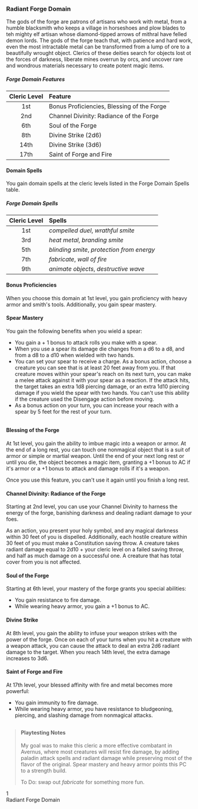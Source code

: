 ### Radiant Forge Domain
The gods of the forge are patrons of artisans who work with metal, from a humble blacksmith who keeps a village in horseshoes and plow blades to teh mighty elf artisan whose diamond-tipped arrows of mithral have felled demon lords. The gods of the forge teach that, with patience and hard work, even the most intractable metal can be transformed from a lump of ore to a beautifully wrought object. Clerics of these deities search for objects lost ot the forces of darkness, liberate mines overrun by orcs, and uncover rare and wondrous materials necessary to create potent magic items.

##### Forge Domain Features
| Cleric Level | Feature |
|:-----:|:-------------|
| 1st | Bonus Proficiencies, Blessing of the Forge |
| 2nd | Channel Divinity: Radiance of the Forge |
| 6th | Soul of the Forge |
| 8th | Divine Strike (2d6) |
| 14th | Divine Strike (3d6) |
| 17th | Saint of Forge and Fire |

#### Domain Spells
You gain domain spells at the cleric levels listed in the Forge Domain Spells table. 

##### Forge Domain Spells
| Cleric Level | Spells |
|:-----:|:-------------|
| 1st | _compelled duel_, _wrathful smite_ |
| 3rd | _heat metal_, _branding smite_ |
| 5th | _blinding smite_, _protection from energy_ |
| 7th | _fabricate_, _wall of fire_ |
| 9th | _animate objects_, _destructive wave_ |


#### Bonus Proficiencies
When you choose this domain at 1st level, you gain proficiency with heavy armor and smith's tools. Additionally, you gain spear mastery.

#### Spear Mastery
You gain the following benefits when you wield a spear:
* You gain a + 1 bonus to attack rolls you make with a spear.
* When you use a spear its damage die changes from a d6 to a d8, and from a d8 to a d10 when wielded with two hands.
* You can set your spear to receive a charge. As a bonus action, choose a creature you can see that is at least 20 feet away from you. If that creature moves within your spear's reach on its next turn, you can make a melee attack against it with your spear as a reaction. If the attack hits, the target takes an extra 1d8 piercing damage, or an extra 1d10 piercing damage if you wield the spear with two hands. You can't use this ability if the creature used the Disengage action before moving.
* As a bonus action on your turn, you can increase your reach with a spear by 5 feet for the rest of your turn.


```
```


#### Blessing of the Forge
At 1st level, you gain the ability to imbue magic into a weapon or armor. At the end of a long rest, you can touch one nonmagical object that is a suit of armor or simple or martial weapon. Until the end of your next long rest or until you die, the object becomes a magic item, granting a +1 bonus to AC if it's armor or a +1 bonus to attack and damage rolls if it's a weapon. 

Once you use this feature, you can't use it again until you finish a long rest.


#### Channel Divinity: Radiance of the Forge
Starting at 2nd level, you can use your Channel Divinity to harness the energy of the forge, banishing darkness and dealing radiant damage to your foes.

As an action, you present your holy symbol, and any magical darkness within 30 feet of you is dispelled. Additionally, each hostile creature within 30 feet of you must make a Constitution saving throw. A creature takes radiant damage equal to 2d10 + your cleric level on a failed saving throw, and half as much damage on a successful one. A creature that has total cover from you is not affected.

#### Soul of the Forge
Starting at 6th level, your mastery of the forge grants you special abilities:

* You gain resistance to fire damage.
* While wearing heavy armor, you gain a +1 bonus to AC.

#### Divine Strike
At 8th level, you gain the ability to infuse your weapon strikes with the power of the forge. Once on each of your turns when you hit a creature with a weapon attack, you can cause the attack to deal an extra 2d6 radiant damage to the target. When you reach 14th level, the extra damage increases to 3d6.

#### Saint of Forge and Fire
At 17th level, your blessed affinity with fire and metal becomes more powerful:

* You gain immunity to fire damage.
* While wearing heavy armor, you have resistance to bludgeoning, piercing, and slashing damage from nonmagical attacks.

<div style='margin-top:30px'></div>



> #### Playtesting Notes
> My goal was to make this cleric a more effective combatant in Avernus, where most creatures will resist fire damage, by adding paladin attack spells and radiant damage while preserving most of the flavor of the original. Spear mastery and heavy armor points this PC to a strength build.
> 
> To Do: swap out _fabricate_ for something more fun.





<div class='pageNumber'>1</div>
<div class='footnote'>Radiant Forge Domain</div>


